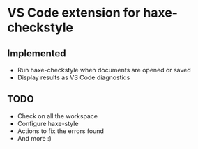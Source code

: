 # VS Code extension for haxe-checkstyle

## Implemented

* Run haxe-checkstyle when documents are opened or saved
* Display results as VS Code diagnostics

## TODO

* Check on all the workspace
* Configure haxe-style
* Actions to fix the errors found
* And more :)
